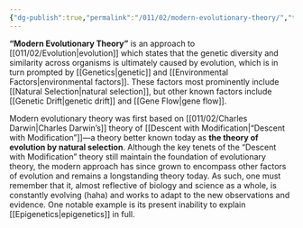 ```yaml
---
{"dg-publish":true,"permalink":"/011/02/modern-evolutionary-theory/","title":"Modern Evolutionary Theory","tags":["BIOL422"],"noteIcon":"fallback","created":"2024-09-26T13:45:04.104-07:00","updated":"2024-09-26T15:21:25.692-07:00"}
---
```


**“Modern Evolutionary Theory”** is an approach to [[011/02/Evolution\|evolution]] which states that the genetic diversity and similarity across organisms is ultimately caused by evolution, which is in turn prompted by [[Genetics\|genetic]] and [[Environmental Factors\|environmental factors]]. These factors most prominently include [[Natural Selection\|natural selection]], but other known factors include [[Genetic Drift\|genetic drift]] and [[Gene Flow\|gene flow]].

Modern evolutionary theory was first based on [[011/02/Charles Darwin\|Charles Darwin’s]] theory of [[Descent with Modification\|“Descent with Modification”]]—a theory better known today as **the theory of evolution by natural selection**. Although the key tenets of the “Descent with Modification” theory still maintain the foundation of evolutionary theory, the modern approach has since grown to encompass other factors of evolution and remains a longstanding theory today. As such, one must remember that it, almost reflective of biology and science as a whole, is constantly evolving (haha) and works to adapt to the new observations and evidence. One notable example is its present inability to explain [[Epigenetics\|epigenetics]] in full.